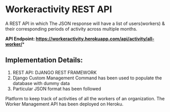 # Workeractivity REST API 

A REST API in which The JSON response will have a list of users(workers) & their corresponding periods of activity across multiple months.

**API Endpoint: https://workeractivity.herokuapp.com/api/activity/all-worker/***

## Implementation Details:
1. REST API: DJANGO REST FRAMEWORK
2. Django Custom Management Command has been used to populate the database with dummy data
3. Particular JSON format has been followed

Platform to keep track of activities of all the workers of an organization.
The Worker Management API has been deployed on Heroku.



